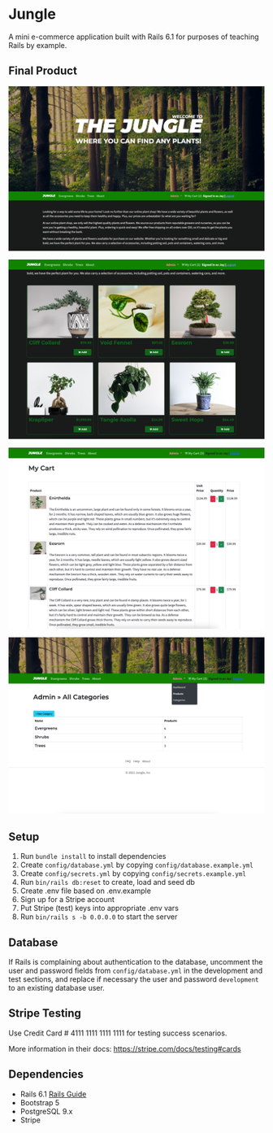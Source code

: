 # Jungle

A mini e-commerce application built with Rails 6.1 for purposes of teaching Rails by example.

## Final Product

!["Main Page"](https://github.com/jchanpark/Jungle-Project/blob/master/docs/Main_page.png?raw=true)

!["Product List"](https://github.com/jchanpark/Jungle-Project/blob/master/docs/Product_list.png?raw=true)

!["My Cart"](https://github.com/jchanpark/Jungle-Project/blob/master/docs/My_cart.png?raw=true)

!["Admin Page"](https://github.com/jchanpark/Jungle-Project/blob/master/docs/Admin_page.png?raw=true)

## Setup

1. Run `bundle install` to install dependencies
2. Create `config/database.yml` by copying `config/database.example.yml`
3. Create `config/secrets.yml` by copying `config/secrets.example.yml`
4. Run `bin/rails db:reset` to create, load and seed db
5. Create .env file based on .env.example
6. Sign up for a Stripe account
7. Put Stripe (test) keys into appropriate .env vars
8. Run `bin/rails s -b 0.0.0.0` to start the server

## Database

If Rails is complaining about authentication to the database, uncomment the user and password fields from `config/database.yml` in the development and test sections, and replace if necessary the user and password `development` to an existing database user.

## Stripe Testing

Use Credit Card # 4111 1111 1111 1111 for testing success scenarios.

More information in their docs: <https://stripe.com/docs/testing#cards>

## Dependencies

- Rails 6.1 [Rails Guide](http://guides.rubyonrails.org/v6.1/)
- Bootstrap 5
- PostgreSQL 9.x
- Stripe
